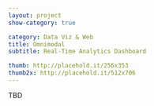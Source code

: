 ```yaml
---
layout: project
show-category: true

category: Data Viz & Web
title: Omnimodal
subtitle: Real-Time Analytics Dashboard

thumb: http://placehold.it/256x353
thumb2x: http://placehold.it/512x706
---
```


TBD
